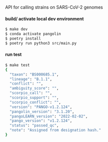 
API for calling strains on SARS-CoV-2 genomes

#### build/ activate local dev environment

```bash 
$ make dev 
$ conda activate pangolin
$ poetry install 
$ poetry run python3 src/main.py
```

#### run test

```bash
$ make test
{
  "taxon": "BS000685.1",
  "lineage": "B.1.1",
  "conflict": "",
  "ambiguity_score": "",
  "scorpio_call": "",
  "scorpio_support": "",
  "scorpio_conflict": "",
  "version": "PANGO-v1.2.124",
  "pangolin_version": "3.1.20",
  "pangoLEARN_version": "2022-02-02",
  "pango_version": "v1.2.124",
  "status": "passed_qc",
  "note": "Assigned from designation hash."
}
```